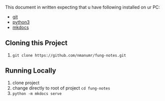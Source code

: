 
This document in written expecting that u have following installed on ur PC:

* [git](https://git-scm.com/downloads)
* [python3](https://www.python.org/downloads/)
* [mkdocs](http://www.mkdocs.org/)

## Cloning this Project
1. `git clone https://github.com/nmanumr/fung-notes.git`

## Running Locally
1. clone project
2. change directly to root of project `cd fung-notes`
3. `python -m mkdocs serve`

